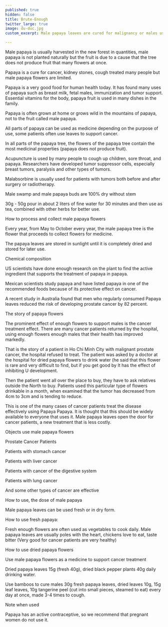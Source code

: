 ```yaml
---
published: true
hidden: false
title: Brute-Enough
twitter_large: true
image: du-duc.jpg
custom_excerpt: Male papaya leaves are cured for malignancy or males usually call papaya.

---
```


Male papaya is usually harvested in the new forest in quantities, male papaya is not planted naturally but the fruit is due to a cause that the tree does not produce fruit that many flowers at once.

Papaya is a cure for cancer, kidney stones, cough treated many people but male papaya flowers are limited.

Papaya is a very good food for human health today. It has found many uses of papaya such as breast milk, fetal males, immunization and tumor support. Essential vitamins for the body, papaya fruit is used in many dishes in the family.

Papaya is often grown at home or grows wild in the mountains of papaya, not to the fruit called male papaya.

All parts of papaya can be used as medicine depending on the purpose of use, some patients often use leaves to support cancer.

In all parts of the papaya tree, the flowers of the papaya tree contain the most medicinal properties (papaya does not produce fruit).

Acupuncture is used by many people to cough up children, sore throat, and papaya. Researchers have developed tumor suppressor cells, especially breast tumors, paralysis and other types of tumors.

Malabsorbine is usually used for patients with tumors both before and after surgery or radiotherapy.

Male swamp and male papaya buds are 100% dry without stem

30g - 50g pour in about 2 liters of fine water for 30 minutes and then use as tea, combined with other herbs for better use.

How to process and collect male papaya flowers

Every year, from May to October every year, the male papaya tree is the flower that proceeds to collect flowers for medicine.

The papaya leaves are stored in sunlight until it is completely dried and stored for later use.

Chemical composition

US scientists have done enough research on the plant to find the active ingredient that supports the treatment of papaya in papaya.

Mexican scientists study papaya and have listed papaya in one of the recommended foods because of its protective effect on cancer.

A recent study in Australia found that men who regularly consumed Papaya leaves reduced the risk of developing prostate cancer by 82 percent.

The story of papaya flowers

The prominent effect of enough flowers to support males is the cancer treatment effect. There are many cancer patients returned by the hospital, using enough flowers enough males that their health has improved markedly.

That is the story of a patient in Ho Chi Minh City with malignant prostate cancer, the hospital refused to treat. The patient was asked by a doctor at the hospital for dried papaya flowers to drink water (he said that this flower is rare and very difficult to find, but if you get good by It has the effect of inhibiting U development.

Then the patient went all over the place to buy, they have to ask relatives outside the North to buy. Patients used this particular type of flowers drinkable in a month, when examined that the tumor has decreased from 4cm to 3cm and is tending to reduce.

This is one of the many cases of cancer patients treat the disease effectively using Papaya Papaya. It is thought that this should be widely available to everyone that uses it. Male papaya leaves open the door for cancer patients, a new treatment that is less costly.

Objects use male papaya flowers

Prostate Cancer Patients

Patients with stomach cancer

Patients with liver cancer

Patients with cancer of the digestive system

Patients with lung cancer

And some other types of cancer are effective

How to use, the dose of male papaya

Male papaya leaves can be used fresh or in dry form.

How to use fresh papaya:

Fresh enough flowers are often used as vegetables to cook daily. Male papaya leaves are usually poles with the heart, chickens love to eat, taste bitter (Very good for cancer patients are very healthy)

How to use dried papaya flowers

Use male papaya flowers as a medicine to support cancer treatment

Dried papaya leaves 15g (fresh 40g), dried black pepper plants 40g daily drinking water.

Use bamboos to cure males
30g fresh papaya leaves, dried leaves 10g, 15g leaf leaves, 10g tangerine peel (cut into small pieces, steamed to eat) every day at once, made 3-4 times to cough.

Note when used

Papaya has an active contraceptive, so we recommend that pregnant women do not use it.